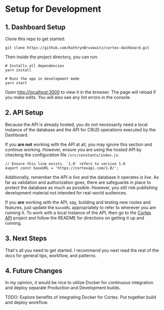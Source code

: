# Setup for Development

## 1. Dashboard Setup

Clone this repo to get started:
```
git clone https://github.com/KathrynBrusewitz/cortex-dashboard.git
```

Then inside the project directory, you can run:

```
# Installs all dependencies
yarn install

# Runs the app in development mode
yarn start
```

Open [http://localhost:3000](http://localhost:3000) to view it in the browser. The page will reload if you make edits. You will also see any lint errors in the console.

## 2. API Setup

Because the API is already hosted, you do not necessarily need a local instance of the database and the API for CRUD operations executed by the Dashboard.

If you **are not** working with the API at all, you may ignore this section and continue working. However, ensure you are using the hosted API by checking the configuration file `/src/constants/index.js`:

```
// Ensure this line exists. `1.0` refers to version 1.0
export const baseURL = 'https://cortexapi.com/1.0/';
```

Additionally, remember the API *is live* and the database it operates *is live*. As far as validation and authorization goes, there are safeguards in place to protect the database as much as possible. However, you still risk publishing development material not intended for real-world audiences.

If you **are** working with the API, say, building and testing new routes and features, just update the `baseURL` appropriately to refer to wherever you are running it. To work with a local instance of the API, then go to the [Cortex API](https://github.com/KathrynBrusewitz/cortex-api.git) project and follow the README for directions on getting it up and running.

## 3. Next Steps

That's all you need to get started. I recommend you next read the rest of the docs for general tips, workflow, and patterns.

## 4. Future Changes

In my opinion, it would be nice to utilize Docker for continuous integration and deploy separate Production and Development builds.

TODO: Explore benefits of integrating Docker for Cortex. Put together build and deploy workflow.
